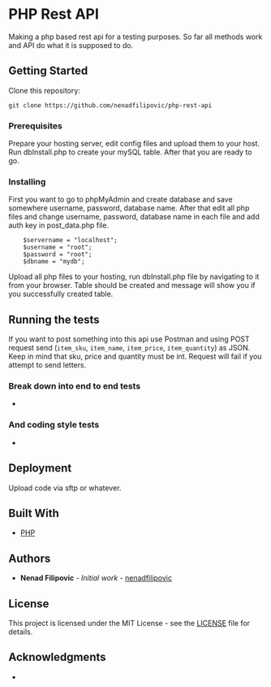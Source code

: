 # PHP Rest API

Making a php based rest api for a testing purposes.
So far all methods work and API do what it is supposed to do.

## Getting Started

Clone this repository:

```
git clone https://github.com/nenadfilipovic/php-rest-api
```

### Prerequisites

Prepare your hosting server, edit config files and upload them to your host.
Run dbInstall.php to create your mySQL table.
After that you are ready to go.

### Installing

First you want to go to phpMyAdmin and create database and save somewhere username, password, database name.
After that edit all php files and change username, password, database name in each file and add auth key in post_data.php file.

```
    $servername = "localhost";
    $username = "root";
    $password = "root";
    $dbname = "mydb";
```

Upload all php files to your hosting, run dbInstall.php file by navigating to it from your browser. Table should be created and message will show you if you successfully created table.

## Running the tests

If you want to post something into this api use Postman and using POST request send (`item_sku`, `item_name`, `item_price`, `item_quantity`) as JSON.
Keep in mind that sku, price and quantity must be int.
Request will fail if you attempt to send letters.

### Break down into end to end tests

-

### And coding style tests

-

## Deployment

Upload code via sftp or whatever.

## Built With

* [PHP](https://www.php.net/)

## Authors

* **Nenad Filipovic** - *Initial work* - [nenadfilipovic](https://github.com/nenadfilipovic)

## License

This project is licensed under the MIT License - see the [LICENSE](LICENSE) file for details.

## Acknowledgments

-
